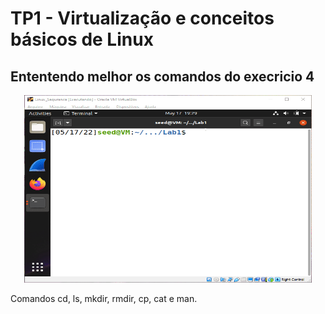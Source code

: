 # TP1 - Virtualização e conceitos básicos de Linux

## Ententendo melhor os comandos do execricio 4

<p align="center">
  <img width="460" height="300" src="Gif/Ex4_part1.gif">
  <figcaption> Comandos cd, ls, mkdir, rmdir, cp, cat e man.</figcaption>
</p>
